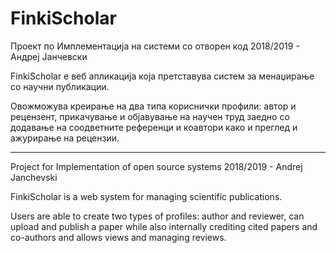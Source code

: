 # FinkiScholar

Проект по Имплементација на системи со отворен код 2018/2019 - Андреј Јанчевски

FinkiScholar е веб апликација која претставува систем за менаџирање со научни публикации.

Овожможува креирање на два типа кориснички профили: автор и рецензент,
прикачување и објавување на научен труд заедно со додавање на соодветните референци и коавтори како и преглед и 
ажурирање на рецензии. 

-----------------------------------------------------------------------------------------------------------------------------------------------------------------------------------------------------------

Project for Implementation of open source systems 2018/2019 - Andrej Janchevski

FinkiScholar is a web system for managing scientific publications.

Users are able to create two types of profiles: author and reviewer, can upload and publish a paper while also 
internally crediting cited papers and co-authors and allows views and managing reviews.